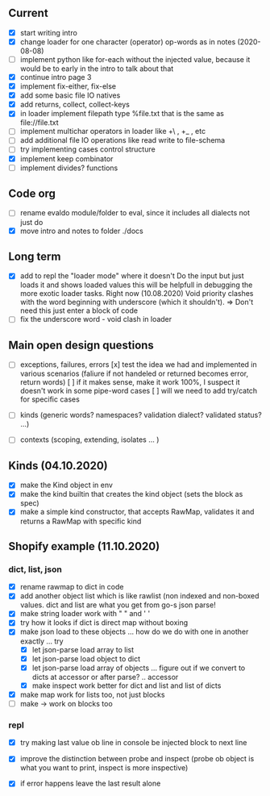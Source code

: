 ## Current

- [x] start writing intro
- [x] change loader for one character (operator) op-words as in notes (2020-08-08)
- [ ] implement python like for-each without the injected value, because it would be to early in the intro to talk about that
- [x] continue intro page 3
- [x] implement fix-either, fix-else
- [x] add some basic file IO natives
- [x] add returns, collect, collect-keys
- [x] in loader implement filepath type %file.txt that is the same as file://file.txt
- [ ] implement multichar operators in loader like +\ , +_ , etc
- [ ] add additional file IO operations like read write to file-schema
- [ ] try implementing cases control structure
- [x] implement keep combinator
- [ ] implement divides? functions

## Code org

- [ ] rename evaldo module/folder to eval, since it includes all dialects not just do
- [x] move intro and notes to folder ./docs

## Long term

- [x] add to repl the "loader mode" where it doesn't Do the input but just loads it and shows loaded values
	  this will be helpfull in debugging the more exotic loader tasks. Right now (10.08.2020) Void priority
	  clashes with the word beginning with underscore (which it shouldn't). => Don't need this just enter a block of code
- [ ] fix the underscore word - void clash in loader

## Main open design questions

- [ ] exceptions, failures, errors
	[x] test the idea we had and implemented in various scenarios (faliure if not handeled or returned becomes error, return words)
	[ ] if it makes sense, make it work 100%, I suspect it doesn't work in some pipe-word cases
	[ ] will we need to add try/catch for specific cases
	
- [ ] kinds (generic words? namespaces? validation dialect? validated status? ...)

- [ ] contexts (scoping, extending, isolates ...	)

## Kinds (04.10.2020)

- [x] make the Kind object in env
- [x] make the kind builtin that creates the kind object (sets the block as spec)
- [x] make a simple kind constructor, that accepts RawMap, validates it and returns a RawMap with specific kind

## Shopify example (11.10.2020)

### dict, list, json
- [x] rename rawmap to dict in code
- [x] add another object list which is like rawlist (non indexed and non-boxed values. dict and list are what you get from go-s json parse!
- [x] make string loader work with " " and ' '
- [x] try how it looks if dict is direct map without boxing
- [x] make json load to these objects ... how do we do with one in another exactly ... try
  - [x] let json-parse load array to list
  - [x] let json-parse load object to dict
  - [x] let json-parse load array of objects ... figure out if we convert to dicts at accessor or after parse? .. accessor
  - [x] make inspect work better for dict and list and list of dicts
- [x] make map work for lists too, not just blocks
- [ ] make -> work on blocks too
### repl
- [x] try making last value ob line in console be injected block to next line
- [x] improve the distinction between probe and inspect (probe ob object is what you want to print, inspect is more inspective)
- [x] if error happens leave the last result alone
 	